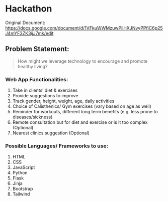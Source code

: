 # Hackathon
Original Document: https://docs.google.com/document/d/1VFkuWWMzuwPilHXJNvyPPfiC6p25J4mYF3ZK3ijJ7mk/edit

## Problem Statement:
> How might we leverage technology to encourage and promote healthy living?

### Web App Functionalities:
1. Take in clients’ diet & exercises
2. Provide suggestions to improve
3. Track gender, height, weight, age, daily activities
4. Choice of Calisthenics/ Gym exercises (vary based on age as well)
5. Reminder for workouts, different long term benefits (e.g. less prone to diseases/sickness)
6. Remote consultation but for diet and exercise or is it too complex (Optional)
7. Nearest clinics suggestion (Optional)

### Possible Languages/ Frameworks to use:
1. HTML
2. CSS
3. JavaScript
4. Python
5. Flask
6. Jinja
7. Bootstrap
8. Tailwind

